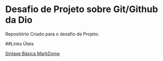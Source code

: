 # Desafio de Projeto sobre Git/Github da Dio
Repositório Criado para o desafio de Projeto.

##Links Úteis

[Sintaxe Básica MarkDonw](https://www.markdownguide.org/basic-syntax/)
